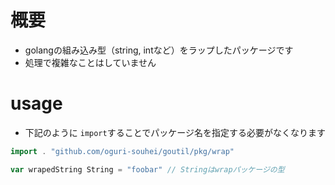 # 概要
- golangの組み込み型（string, intなど）をラップしたパッケージです
- 処理で複雑なことはしていません

# usage
- 下記のように `import`することでパッケージ名を指定する必要がなくなります

```go
import . "github.com/oguri-souhei/goutil/pkg/wrap"

var wrapedString String = "foobar" // Stringはwrapパッケージの型
```